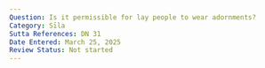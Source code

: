 ```yaml
---
Question: Is it permissible for lay people to wear adornments?
Category: Sīla
Sutta References: DN 31
Date Entered: March 25, 2025
Review Status: Not started
---
```

